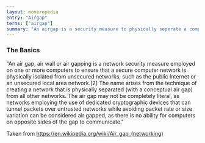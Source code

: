 ```yaml
---
layout: moneropedia
entry: "Airgap"
terms: ["airgap"]
summary: "An airgap is a security measure to physically seperate a computer or device from all other networks, such as the Internet."
---
```


### The Basics

"An air gap, air wall or air gapping is a network security measure employed on one or more computers to ensure that a secure computer network is physically isolated from unsecured networks, such as the public Internet or an unsecured local area network.[2] The name arises from the technique of creating a network that is physically separated (with a conceptual air gap) from all other networks. The air gap may not be completely literal, as networks employing the use of dedicated cryptographic devices that can tunnel packets over untrusted networks while avoiding packet rate or size variation can be considered air gapped, as there is no ability for computers on opposite sides of the gap to communicate."

Taken from https://en.wikipedia.org/wiki/Air_gap_(networking)
